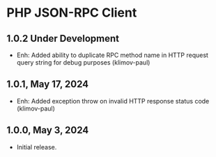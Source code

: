 PHP JSON-RPC Client
===================

1.0.2 Under Development
-----------------------

- Enh: Added ability to duplicate RPC method name in HTTP request query string for debug purposes (klimov-paul)


1.0.1, May 17, 2024
-------------------

- Enh: Added exception throw on invalid HTTP response status code (klimov-paul)


1.0.0, May 3, 2024
------------------

- Initial release.
